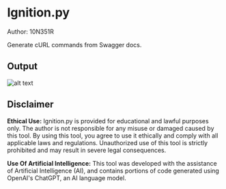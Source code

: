 # Ignition.py
Author: 10N351R


Generate cURL commands from Swagger docs.


## Output
![alt text](https://github.com/10N351R/Ignition.py/blob/main/Images/Ignition_output.png)

## Disclaimer
**Ethical Use:** Ignition.py is provided for educational and lawful purposes only. The author is not responsible for any misuse or damaged caused by this tool. By using this tool, you agree to use it ethically and comply with all applicable laws and regulations. Unauthorized use of this tool is strictly prohibited and may result in severe legal consequences.

**Use Of Artificial Intelligence:** This tool was developed with the assistance of Artificial Intelligence (AI), and contains portions of code generated using OpenAI's ChatGPT, an AI language model.
